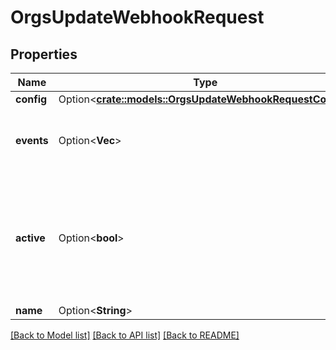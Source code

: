 # OrgsUpdateWebhookRequest

## Properties

Name | Type | Description | Notes
------------ | ------------- | ------------- | -------------
**config** | Option<[**crate::models::OrgsUpdateWebhookRequestConfig**](orgs_update_webhook_request_config.md)> |  | [optional]
**events** | Option<**Vec<String>**> | Determines what [events](https://docs.github.com/webhooks/event-payloads) the hook is triggered for. | [optional][default to ["push"]]
**active** | Option<**bool**> | Determines if notifications are sent when the webhook is triggered. Set to `true` to send notifications. | [optional][default to true]
**name** | Option<**String**> |  | [optional]

[[Back to Model list]](../README.md#documentation-for-models) [[Back to API list]](../README.md#documentation-for-api-endpoints) [[Back to README]](../README.md)



